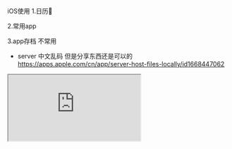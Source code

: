 iOS使用
1.日历📅

2.常用app

3.app存档 不常用
- server 中文乱码 但是分享东西还是可以的
	https://apps.apple.com/cn/app/server-host-files-locally/id1668447062





<iframe src="https://rockyren.github.io/mindmaptree/demo.html"></iframe>